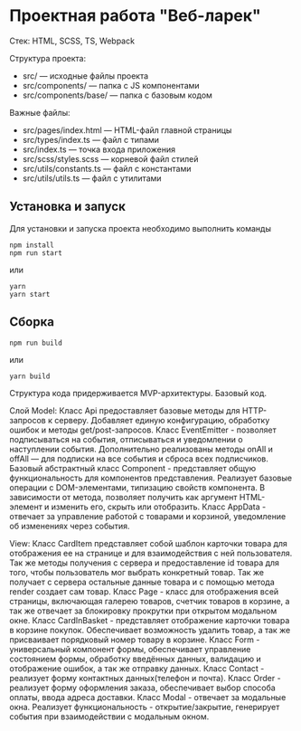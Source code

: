 # Проектная работа "Веб-ларек"

Стек: HTML, SCSS, TS, Webpack

Структура проекта:
- src/ — исходные файлы проекта
- src/components/ — папка с JS компонентами
- src/components/base/ — папка с базовым кодом

Важные файлы:
- src/pages/index.html — HTML-файл главной страницы
- src/types/index.ts — файл с типами
- src/index.ts — точка входа приложения
- src/scss/styles.scss — корневой файл стилей
- src/utils/constants.ts — файл с константами
- src/utils/utils.ts — файл с утилитами

## Установка и запуск
Для установки и запуска проекта необходимо выполнить команды

```
npm install
npm run start
```

или

```
yarn
yarn start
```
## Сборка

```
npm run build
```

или

```
yarn build
```

Структура кода придерживается MVP-архитектуры.
Базовый код.

Слой Model: 
Класс Api предоставляет базовые методы для HTTP-запросов к серверу. Добавляет единую конфигурацию, обработку ошибок и методы get/post-запросов.
Класс EventEmitter - позволяет подписываться на события, отписываться и уведомлении о наступлении события. Дополнительно реализованы методы  onAll и  offAll  — для подписки на все события и сброса всех
подписчиков.
Базовый абстрактный класс Component - представляет общую функциональность для компонентов представления. Реализует базовые операции с DOM-элементами, типизацию свойств компонента. В зависимости от метода, позволяет получить как аргумент HTML-элемент и изменить его, скрыть или отобразить.
Класс AppData - отвечает за управление работой с товарами и корзиной, уведомление об изменениях через события.

View:
Класс CardItem представляет собой шаблон карточки товара для отображения ее на странице и для взаимодействия с ней пользователя. Так же методы получения с сервера и предоставление id товара для того, чтобы пользователь мог выбрать конкретный товар. Так же получает с сервера остальные данные товара и с помощью метода render создает сам товар.
Класс Page - класс для отображения всей страницы, включающая галерею товаров, счетчик товаров в корзине, а так же отвечает за блокировку прокрутки при открытом модальном окне.
Класс CardInBasket - представляет отображение карточки товара в корзине покупок. Обеспечивает возможность удалить товар, а так же присваивает порядковый номер товару в корзине.
Класс Form - универсальный компонент формы, обеспечивает управление состоянием формы, обработку введённых данных, валидацию и отображение ошибок, а так же отправку данных.
Класс Contact - реализует форму контактных данных(телефон и почта).
Класс Order - реализует форму оформления заказа, обеспечивает выбор способа оплаты, ввода адреса доставки.
Класс Modal - отвечает за модальные окна. Реализует функциональность - открытие/закрытие, генерирует события при взаимодействии с модальным окном.
